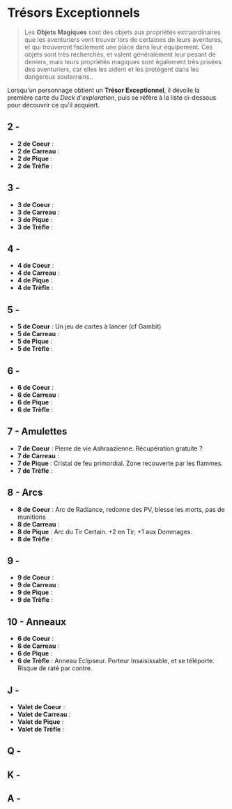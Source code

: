 # Trésors Exceptionnels

> Les **Objets Magiques** sont des objets aux propriétés extraordinaires que les aventuriers vont trouver lors de certaines de leurs aventures, et qui trouveront facilement une place dans leur équipement. Ces objets sont très recherchés, et valent généralement leur pesant de deniers, mais leurs propriétés magiques sont également très prisées des aventuriers, car elles les aident et les protègent dans les dangereux souterrains..

Lorsqu'un personnage obtient un **Trésor Exceptionnel**, il dévoile la première carte du _Deck d'exploration_, puis se réfère à la liste ci-dessous pour découvrir ce qu'il acquiert.

## 2 -

* **2 de Coeur** :
* **2 de Carreau** :
* **2 de Pique** :
* **2 de Trèfle** :

## 3 -

* **3 de Coeur** :
* **3 de Carreau** :
* **3 de Pique** :
* **3 de Trèfle** :

## 4 -

* **4 de Coeur** :
* **4 de Carreau** :
* **4 de Pique** :
* **4 de Trèfle** :

## 5 -

* **5 de Coeur** : Un jeu de cartes à lancer (cf Gambit)
* **5 de Carreau** :
* **5 de Pique** :
* **5 de Trèfle** :

## 6 -

* **6 de Coeur** :
* **6 de Carreau** :
* **6 de Pique** :
* **6 de Trèfle** :

## 7 - Amulettes

* **7 de Coeur** : Pierre de vie Ashraazienne. Récupération gratuite ?
* **7 de Carreau** :
* **7 de Pique** : Cristal de feu primordial. Zone recouverte par les flammes.
* **7 de Trèfle** :

## 8 - Arcs

* **8 de Coeur** : Arc de Radiance, redonne des PV, blesse les morts, pas de munitions
* **8 de Carreau** :
* **8 de Pique** : Arc du Tir Certain. +2 en Tir, +1 aux Dommages.
* **8 de Trèfle** :

## 9 -

* **9 de Coeur** :
* **9 de Carreau** :
* **9 de Pique** :
* **9 de Trèfle** :

## 10 - Anneaux

* **6 de Coeur** :
* **6 de Carreau** :
* **6 de Pique** :
* **6 de Trèfle** : Anneau Eclipseur. Porteur Insaisissable, et se téléporte. Risque de raté par contre.

## J -

* **Valet de Coeur** :
* **Valet de Carreau** :
* **Valet de Pique** :
* **Valet de Trèfle** :

## Q -

## K -

## A -
